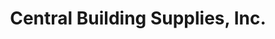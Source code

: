 ---
title: "Central Building Supplies, Inc."
url: /madawaska/central-building-supplies-inc/
shop: hardware
---